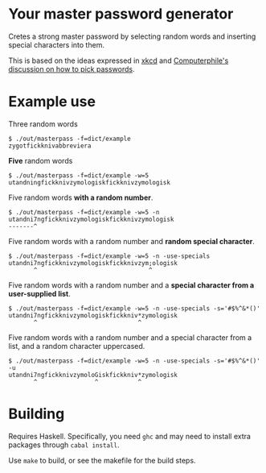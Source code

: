 # Your master password generator

Cretes a strong master password by selecting random words and inserting
special characters into them.

This is based on the ideas expressed in [xkcd][xkcd] and [Computerphile's
discussion on how to pick passwords][computerphile].

# Example use

Three random words
```
$ ./out/masterpass -f=dict/example
zygotfickknivabbreviera
```

**Five** random words
```
$ ./out/masterpass -f=dict/example -w=5
utandningfickknivzymologiskfickknivzymologisk
```

Five random words **with a random number**.
```
$ ./out/masterpass -f=dict/example -w=5 -n
utandni7ngfickknivzymologiskfickknivzymologisk
-------^
```

Five random words with a random number and **random special character**.
```
$ ./out/masterpass -f=dict/example -w=5 -n -use-specials
utandni7ngfickknivzymologiskfickknivzym;ologisk
       ^                               ^
```

Five random words with a random number and a **special character from a user-supplied list**.
```
$ ./out/masterpass -f=dict/example -w=5 -n -use-specials -s='#$%^&*()'
utandni7ngfickknivzymologiskfickkniv*zymologisk
       ^                            ^
```

Five random words with a random number and a special character from a list, and a random character uppercased.
```
$ ./out/masterpass -f=dict/example -w=5 -n -use-specials -s='#$%^&*()' -u
utandni7ngfickknivzymoloGiskfickkniv*zymologisk
       ^                ^           ^
```



# Building

Requires Haskell. Specifically, you need `ghc` and may need to install extra packages through `cabal install`.

Use `make` to build, or see the makefile for the build steps.

[xkcd]: https://xkcd.com/936/
[computerphile]: https://www.youtube.com/watch?v=3NjQ9b3pgIg&ab_channel=Computerphile
